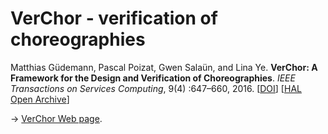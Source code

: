 # VerChor - verification of choreographies

Matthias Güdemann, Pascal Poizat, Gwen Salaün, and Lina Ye. **VerChor: A Framework for the Design and Verification of Choreographies**. *IEEE Transactions on Services Computing*, 9(4) :647–660, 2016.
[[DOI](http://doi.org/10.1109/TSC.2015.2413401)] [[HAL Open Archive](https://hal.inria.fr/hal-01198918)]

-> [VerChor Web page](http://pagesperso-systeme.lip6.fr/Pascal.Poizat/VerChor/).

